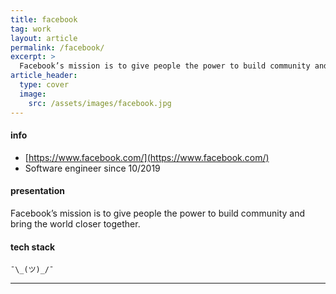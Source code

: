 ```yaml
---
title: facebook
tag: work
layout: article
permalink: /facebook/
excerpt: >
  Facebook’s mission is to give people the power to build community and bring the world closer together.
article_header:
  type: cover
  image:
    src: /assets/images/facebook.jpg
---
```


#### info

- [https://www.facebook.com/](https://www.facebook.com/)
- Software engineer since 10/2019

#### presentation

Facebook’s mission is to give people the power to build community and bring the world closer together.

#### tech stack

```
¯\_(ツ)_/¯
```

<hr />
